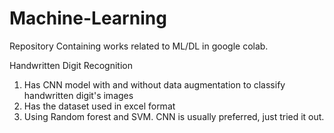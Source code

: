 # Machine-Learning
Repository Containing works related to ML/DL in google colab.

Handwritten Digit Recognition
1. Has CNN model with and without data augmentation to classify handwritten digit's images
2. Has the dataset used in excel format
3. Using Random forest and SVM. CNN is usually preferred, just tried it out.

